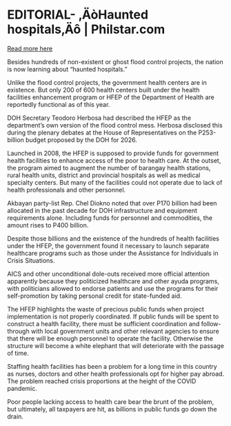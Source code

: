 # EDITORIAL- ‚ÄòHaunted hospitals‚Äô | Philstar.com

[Read more here](https://www.philstar.com/opinion/2025/10/10/2478733/editorial-haunted-hospitals)

Besides hundreds of non-existent or ghost flood control projects, the nation is now learning about “haunted hospitals.”

Unlike the flood control projects, the government health centers are in existence. But only 200 of 600 health centers built under the health facilities enhancement program or HFEP of the Department of Health are reportedly functional as of this year.

DOH Secretary Teodoro Herbosa had described the HFEP as the department’s own version of the flood control mess. Herbosa disclosed this during the plenary debates at the House of Representatives on the P253-billion budget proposed by the DOH for 2026.

Launched in 2008, the HFEP is supposed to provide funds for government health facilities to enhance access of the poor to health care. At the outset, the program aimed to augment the number of barangay health stations, rural health units, district and provincial hospitals as well as medical specialty centers. But many of the facilities could not operate due to lack of health professionals and other personnel.

Akbayan party-list Rep. Chel Diokno noted that over P170 billion had been allocated in the past decade for DOH infrastructure and equipment requirements alone. Including funds for personnel and commodities, the amount rises to P400 billion.

Despite those billions and the existence of the hundreds of health facilities under the HFEP, the government found it necessary to launch separate healthcare programs such as those under the Assistance for Individuals in Crisis Situations.

AICS and other unconditional dole-outs received more official attention apparently because they politicized healthcare and other ayuda programs, with politicians allowed to endorse patients and use the programs for their self-promotion by taking personal credit for state-funded aid.

The HFEP highlights the waste of precious public funds when project implementation is not properly coordinated. If public funds will be spent to construct a health facility, there must be sufficient coordination and follow-through with local government units and other relevant agencies to ensure that there will be enough personnel to operate the facility. Otherwise the structure will become a white elephant that will deteriorate with the passage of time.

Staffing health facilities has been a problem for a long time in this country as nurses, doctors and other health professionals opt for higher pay abroad. The problem reached crisis proportions at the height of the COVID pandemic.

Poor people lacking access to health care bear the brunt of the problem, but ultimately, all taxpayers are hit, as billions in public funds go down the drain.